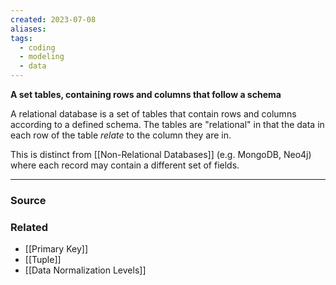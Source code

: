 ```yaml
---
created: 2023-07-08
aliases: 
tags:
  - coding
  - modeling
  - data
---
```

**A set tables, containing rows and columns that follow a schema**

A relational database is a set of tables that contain rows and columns according to a defined schema. The tables are "relational" in that the data in each row of the table *relate* to the column they are in.

This is distinct from [[Non-Relational Databases]]  (e.g. MongoDB, Neo4j) where each record may contain a different set of fields. 

---

### Source

### Related
- [[Primary Key]] 
- [[Tuple]] 
- [[Data Normalization Levels]]